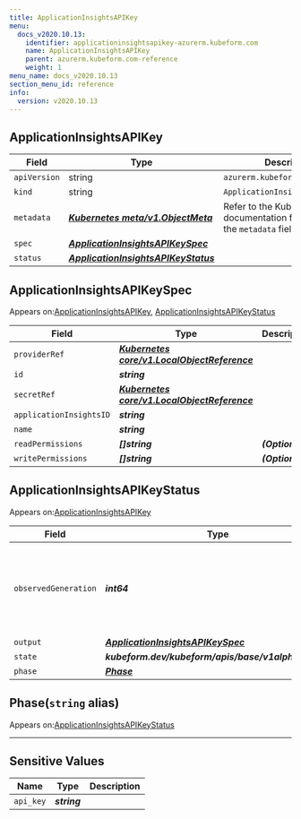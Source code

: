 ```yaml
---
title: ApplicationInsightsAPIKey
menu:
  docs_v2020.10.13:
    identifier: applicationinsightsapikey-azurerm.kubeform.com
    name: ApplicationInsightsAPIKey
    parent: azurerm.kubeform.com-reference
    weight: 1
menu_name: docs_v2020.10.13
section_menu_id: reference
info:
  version: v2020.10.13
---
```


## ApplicationInsightsAPIKey
| Field | Type | Description |
| ------ | ----- | ----------- |
| `apiVersion` | string | `azurerm.kubeform.com/v1alpha1` |
|    `kind` | string | `ApplicationInsightsAPIKey` |
| `metadata` | ***[Kubernetes meta/v1.ObjectMeta](https://kubernetes.io/docs/reference/generated/kubernetes-api/v1.13/#objectmeta-v1-meta)***|Refer to the Kubernetes API documentation for the fields of the `metadata` field.|
| `spec` | ***[ApplicationInsightsAPIKeySpec](#applicationinsightsapikeyspec)***||
| `status` | ***[ApplicationInsightsAPIKeyStatus](#applicationinsightsapikeystatus)***||
## ApplicationInsightsAPIKeySpec

Appears on:[ApplicationInsightsAPIKey](#applicationinsightsapikey), [ApplicationInsightsAPIKeyStatus](#applicationinsightsapikeystatus)

| Field | Type | Description |
| ------ | ----- | ----------- |
| `providerRef` | ***[Kubernetes core/v1.LocalObjectReference](https://kubernetes.io/docs/reference/generated/kubernetes-api/v1.13/#localobjectreference-v1-core)***||
| `id` | ***string***||
| `secretRef` | ***[Kubernetes core/v1.LocalObjectReference](https://kubernetes.io/docs/reference/generated/kubernetes-api/v1.13/#localobjectreference-v1-core)***||
| `applicationInsightsID` | ***string***||
| `name` | ***string***||
| `readPermissions` | ***[]string***| ***(Optional)*** |
| `writePermissions` | ***[]string***| ***(Optional)*** |
## ApplicationInsightsAPIKeyStatus

Appears on:[ApplicationInsightsAPIKey](#applicationinsightsapikey)

| Field | Type | Description |
| ------ | ----- | ----------- |
| `observedGeneration` | ***int64***| ***(Optional)*** Resource generation, which is updated on mutation by the API Server.|
| `output` | ***[ApplicationInsightsAPIKeySpec](#applicationinsightsapikeyspec)***| ***(Optional)*** |
| `state` | ***kubeform.dev/kubeform/apis/base/v1alpha1.State***| ***(Optional)*** |
| `phase` | ***[Phase](#phase)***| ***(Optional)*** |
## Phase(`string` alias)

Appears on:[ApplicationInsightsAPIKeyStatus](#applicationinsightsapikeystatus)

---
## Sensitive Values
| Name | Type | Description |
|------|------|-------------|
| `api_key` | ***string*** ||
